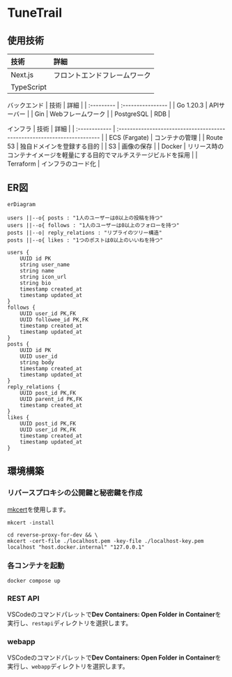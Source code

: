 # TuneTrail

## 使用技術

| 技術       | 詳細                         |
| :--------- | :--------------------------- |
| Next.js    | フロントエンドフレームワーク |
| TypeScript |                              |


バックエンド
| 技術       | 詳細              |
| :--------- | :---------------- |
| Go 1.20.3  | APIサーバー       |
| Gin        | Webフレームワーク |
| PostgreSQL | RDB               |

インフラ
| 技術          | 詳細                                                                     |
| :------------ | :----------------------------------------------------------------------- |
| ECS (Fargate) | コンテナの管理                                                           |
| Route 53      | 独自ドメインを登録する目的                                               |
| S3            | 画像の保存                                                               |
| Docker        | リリース時のコンテナイメージを軽量にする目的でマルチステージビルドを採用 |
| Terraform     | インフラのコード化                                                       |

## ER図

```mermaid
erDiagram

users ||--o{ posts : "1人のユーザーは0以上の投稿を持つ"
users ||--o{ follows : "1人のユーザーは0以上のフォローを持つ"
posts ||--o| reply_relations : "リプライのツリー構造"
posts ||--o{ likes : "1つのポストは0以上のいいねを持つ"

users {
    UUID id PK
    string user_name
    string name
    string icon_url
    string bio
    timestamp created_at
    timestamp updated_at
}
follows {
    UUID user_id PK,FK
    UUID followee_id PK,FK
    timestamp created_at
    timestamp updated_at
}
posts {
    UUID id PK
    UUID user_id
    string body
    timestamp created_at
    timestamp updated_at
}
reply_relations {
    UUID post_id PK,FK
    UUID parent_id PK,FK
    timestamp created_at
}
likes {
    UUID post_id PK,FK
    UUID user_id PK,FK
    timestamp created_at
    timestamp updated_at
}
```

## 環境構築

### リバースプロキシの公開鍵と秘密鍵を作成

[mkcert](https://github.com/FiloSottile/mkcert)を使用します。

```console
mkcert -install
```

```console
cd reverse-proxy-for-dev && \
mkcert -cert-file ./localhost.pem -key-file ./localhost-key.pem localhost "host.docker.internal" "127.0.0.1"
```

### 各コンテナを起動

```console
docker compose up
```

### REST API

VSCodeのコマンドパレットで**Dev Containers: Open Folder in Container**を実行し、`restapi`ディレクトリを選択します。

### webapp

VSCodeのコマンドパレットで**Dev Containers: Open Folder in Container**を実行し、`webapp`ディレクトリを選択します。
